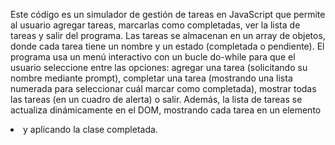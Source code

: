 Este código es un simulador de gestión de tareas en JavaScript que permite al usuario agregar tareas, marcarlas como completadas, ver la lista de tareas y salir del programa. Las tareas se almacenan en un array de objetos, donde cada tarea tiene un nombre y un estado (completada o pendiente). El programa usa un menú interactivo con un bucle do-while para que el usuario seleccione entre las opciones: agregar una tarea (solicitando su nombre mediante prompt), completar una tarea (mostrando una lista numerada para seleccionar cuál marcar como completada), mostrar todas las tareas (en un cuadro de alerta) o salir. Además, la lista de tareas se actualiza dinámicamente en el DOM, mostrando cada tarea en un elemento <li> y aplicando la clase completada.

